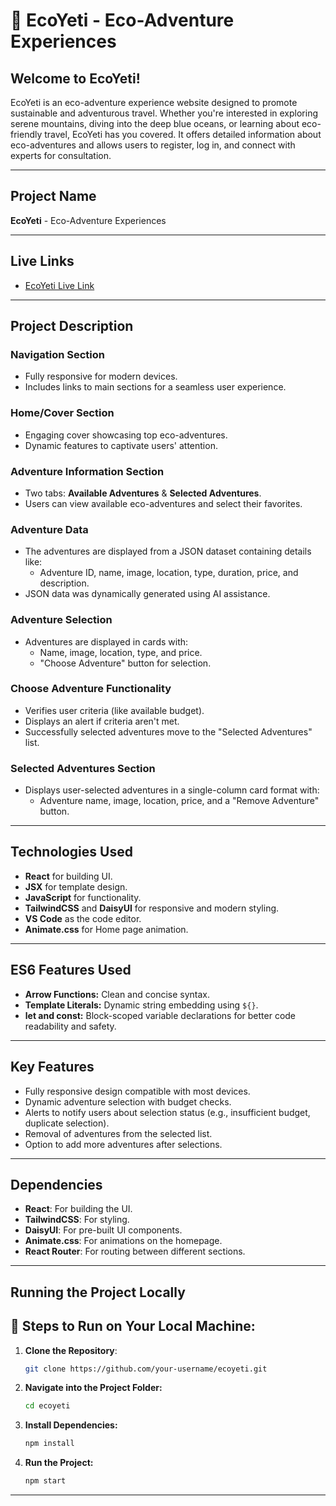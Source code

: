 # 🌿 EcoYeti - Eco-Adventure Experiences

## Welcome to EcoYeti!  
EcoYeti is an eco-adventure experience website designed to promote sustainable and adventurous travel. Whether you're interested in exploring serene mountains, diving into the deep blue oceans, or learning about eco-friendly travel, EcoYeti has you covered. It offers detailed information about eco-adventures and allows users to register, log in, and connect with experts for consultation.

---

## Project Name  

**EcoYeti** - Eco-Adventure Experiences  

---

## Live Links  

- [EcoYeti Live Link](https://ecoyeti-51d59.web.app/)

---

## Project Description  

### **Navigation Section**  
- Fully responsive for modern devices.  
- Includes links to main sections for a seamless user experience.  

### **Home/Cover Section**  
- Engaging cover showcasing top eco-adventures.  
- Dynamic features to captivate users' attention.  

### **Adventure Information Section**  
- Two tabs: **Available Adventures** & **Selected Adventures**.  
- Users can view available eco-adventures and select their favorites.  

### **Adventure Data**  
- The adventures are displayed from a JSON dataset containing details like:  
  - Adventure ID, name, image, location, type, duration, price, and description.  
- JSON data was dynamically generated using AI assistance.  

### **Adventure Selection**  
- Adventures are displayed in cards with:  
  - Name, image, location, type, and price.  
  - "Choose Adventure" button for selection.  

### **Choose Adventure Functionality**  
- Verifies user criteria (like available budget).  
- Displays an alert if criteria aren't met.  
- Successfully selected adventures move to the "Selected Adventures" list.  

### **Selected Adventures Section**  
- Displays user-selected adventures in a single-column card format with:  
  - Adventure name, image, location, price, and a "Remove Adventure" button.  

---

## Technologies Used  

- **React** for building UI.  
- **JSX** for template design.  
- **JavaScript** for functionality.  
- **TailwindCSS** and **DaisyUI** for responsive and modern styling.  
- **VS Code** as the code editor.  
- **Animate.css** for Home page animation.  

---

## ES6 Features Used  

- **Arrow Functions:** Clean and concise syntax.  
- **Template Literals:** Dynamic string embedding using `${}`.  
- **let and const:** Block-scoped variable declarations for better code readability and safety.  

---

## Key Features  

- Fully responsive design compatible with most devices.  
- Dynamic adventure selection with budget checks.  
- Alerts to notify users about selection status (e.g., insufficient budget, duplicate selection).  
- Removal of adventures from the selected list.  
- Option to add more adventures after selections.  

---

## Dependencies  

- **React**: For building the UI.  
- **TailwindCSS**: For styling.  
- **DaisyUI**: For pre-built UI components.  
- **Animate.css**: For animations on the homepage.  
- **React Router**: For routing between different sections.  

---

## Running the Project Locally


## 🚀 Steps to Run on Your Local Machine:

1. **Clone the Repository**:
    ```bash
    git clone https://github.com/your-username/ecoyeti.git
    ```

2. **Navigate into the Project Folder:**
    ```bash
    cd ecoyeti
    ```

3. **Install Dependencies:**
    ```bash
    npm install
    ```

4. **Run the Project:**
    ```bash
    npm start
    ```

---
